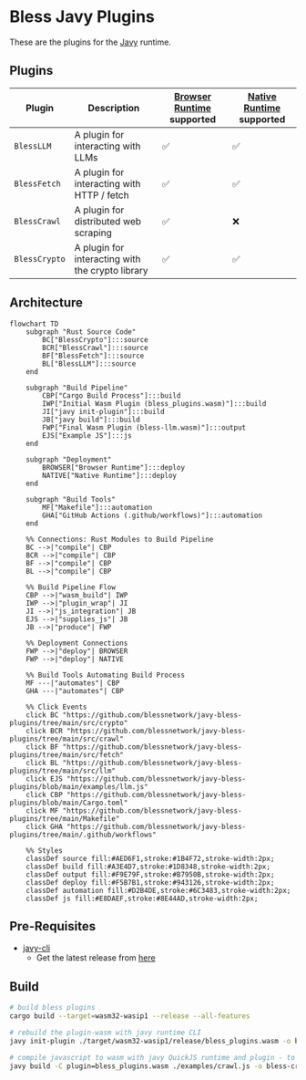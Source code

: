 # Bless Javy Plugins

These are the plugins for the [Javy](https://github.com/blessnetwork/bls-javy) runtime.

## Plugins

| Plugin | Description | [Browser Runtime](https://github.com/blocklessnetwork/b7s-browser) supported | [Native Runtime](https://github.com/blessnetwork/bls-runtime) supported |
|--------|-------------|--------------------------|--------------------------|
| `BlessLLM` | A plugin for interacting with LLMs | ✅ | ✅ |
| `BlessFetch` | A plugin for interacting with HTTP / fetch | ✅ | ✅ |
| `BlessCrawl` | A plugin for distributed web scraping | ✅ | ❌ |
| `BlessCrypto` | A plugin for interacting with the crypto library | ✅ | ✅ |

## Architecture

```mermaid
flowchart TD
    subgraph "Rust Source Code"
        BC["BlessCrypto"]:::source
        BCR["BlessCrawl"]:::source
        BF["BlessFetch"]:::source
        BL["BlessLLM"]:::source
    end

    subgraph "Build Pipeline"
        CBP["Cargo Build Process"]:::build
        IWP["Initial Wasm Plugin (bless_plugins.wasm)"]:::build
        JI["javy init-plugin"]:::build
        JB["javy build"]:::build
        FWP["Final Wasm Plugin (bless-llm.wasm)"]:::output
        EJS["Example JS"]:::js
    end

    subgraph "Deployment"
        BROWSER["Browser Runtime"]:::deploy
        NATIVE["Native Runtime"]:::deploy
    end

    subgraph "Build Tools"
        MF["Makefile"]:::automation
        GHA["GitHub Actions (.github/workflows)"]:::automation
    end

    %% Connections: Rust Modules to Build Pipeline
    BC -->|"compile"| CBP
    BCR -->|"compile"| CBP
    BF -->|"compile"| CBP
    BL -->|"compile"| CBP

    %% Build Pipeline Flow
    CBP -->|"wasm_build"| IWP
    IWP -->|"plugin_wrap"| JI
    JI -->|"js_integration"| JB
    EJS -->|"supplies_js"| JB
    JB -->|"produce"| FWP

    %% Deployment Connections
    FWP -->|"deploy"| BROWSER
    FWP -->|"deploy"| NATIVE

    %% Build Tools Automating Build Process
    MF ---|"automates"| CBP
    GHA ---|"automates"| CBP

    %% Click Events
    click BC "https://github.com/blessnetwork/javy-bless-plugins/tree/main/src/crypto"
    click BCR "https://github.com/blessnetwork/javy-bless-plugins/tree/main/src/crawl"
    click BF "https://github.com/blessnetwork/javy-bless-plugins/tree/main/src/fetch"
    click BL "https://github.com/blessnetwork/javy-bless-plugins/tree/main/src/llm"
    click EJS "https://github.com/blessnetwork/javy-bless-plugins/blob/main/examples/llm.js"
    click CBP "https://github.com/blessnetwork/javy-bless-plugins/blob/main/Cargo.toml"
    click MF "https://github.com/blessnetwork/javy-bless-plugins/tree/main/Makefile"
    click GHA "https://github.com/blessnetwork/javy-bless-plugins/tree/main/.github/workflows"

    %% Styles
    classDef source fill:#AED6F1,stroke:#1B4F72,stroke-width:2px;
    classDef build fill:#A3E4D7,stroke:#1D8348,stroke-width:2px;
    classDef output fill:#F9E79F,stroke:#B7950B,stroke-width:2px;
    classDef deploy fill:#F5B7B1,stroke:#943126,stroke-width:2px;
    classDef automation fill:#D2B4DE,stroke:#6C3483,stroke-width:2px;
    classDef js fill:#E8DAEF,stroke:#8E44AD,stroke-width:2px;
```

## Pre-Requisites

- [javy-cli](https://github.com/javy-dev/javy-cli)
  - Get the latest release from [here](https://github.com/bytecodealliance/javy/releases)

## Build

```sh
# build bless plugins
cargo build --target=wasm32-wasip1 --release --all-features

# rebuild the plugin-wasm with javy runtime CLI
javy init-plugin ./target/wasm32-wasip1/release/bless_plugins.wasm -o bless_plugins.wasm

# compile javascript to wasm with javy QuickJS runtime and plugin - to be executed in a WASM runtime
javy build -C plugin=bless_plugins.wasm ./examples/crawl.js -o bless-crawl.wasm
```
